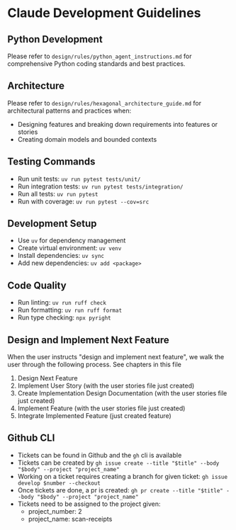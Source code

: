 # Claude Development Guidelines

## Python Development
Please refer to `design/rules/python_agent_instructions.md` for comprehensive Python coding standards and best practices.

## Architecture
Please refer to `design/rules/hexagonal_architecture_guide.md` for architectural patterns and practices when:
- Designing features and breaking down requirements into features or stories
- Creating domain models and bounded contexts


## Testing Commands
- Run unit tests: `uv run pytest tests/unit/`
- Run integration tests: `uv run pytest tests/integration/`
- Run all tests: `uv run pytest`
- Run with coverage: `uv run pytest --cov=src`

## Development Setup
- Use `uv` for dependency management
- Create virtual environment: `uv venv`
- Install dependencies: `uv sync`
- Add new dependencies: `uv add <package>`

## Code Quality
- Run linting: `uv run ruff check`
- Run formatting: `uv run ruff format`
- Run type checking: `npx pyright`

## Design and Implement Next Feature
When the user instructs "design and implement next feature", we walk the user through the following process. See chapters in this file
1. Design Next Feature
2. Implement User Story (with the user stories file just created)
3. Create Implementation Design Documentation (with the user stories file just created)
4. Implement Feature (with the user stories file just created)
5. Integrate Implemented Feature (just created feature)

## Github CLI
- Tickets can be found in Github and the `gh` cli is available
- Tickets can be created by `gh issue create --title "$title" --body "$body" --project "project_name"`
- Working on a ticket requires creating a branch for given ticket: `gh issue develop $number --checkout`
- Once tickets are done, a pr is created: `gh pr create --title "$title" --body "$body" --project "project_name"`
- Tickets need to be assigned to the project given:
  - project_number: 2
  - project_name: scan-receipts